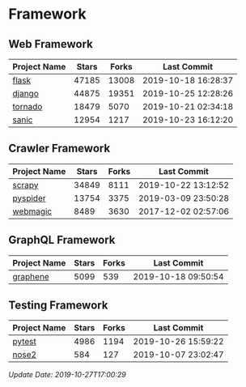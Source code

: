 # Framework

## Web Framework

| Project Name | Stars | Forks | Last Commit |
| ------------ | ----- | ----- | ----------- |
| [flask](https://github.com/pallets/flask) | 47185 | 13008 | 2019-10-18 16:28:37 |
| [django](https://github.com/django/django) | 44875 | 19351 | 2019-10-25 12:28:26 |
| [tornado](https://github.com/tornadoweb/tornado) | 18479 | 5070 | 2019-10-21 02:34:18 |
| [sanic](https://github.com/huge-success/sanic) | 12954 | 1217 | 2019-10-23 16:12:20 |

## Crawler Framework

| Project Name | Stars | Forks | Last Commit |
| ------------ | ----- | ----- | ----------- |
| [scrapy](https://github.com/scrapy/scrapy) | 34849 | 8111 | 2019-10-22 13:12:52 |
| [pyspider](https://github.com/binux/pyspider) | 13754 | 3375 | 2019-03-09 23:50:28 |
| [webmagic](https://github.com/code4craft/webmagic) | 8489 | 3630 | 2017-12-02 02:57:06 |

## GraphQL Framework

| Project Name | Stars | Forks | Last Commit |
| ------------ | ----- | ----- | ----------- |
| [graphene](https://github.com/graphql-python/graphene) | 5099 | 539 | 2019-10-18 09:50:54 |

## Testing Framework

| Project Name | Stars | Forks | Last Commit |
| ------------ | ----- | ----- | ----------- |
| [pytest](https://github.com/pytest-dev/pytest) | 4986 | 1194 | 2019-10-26 15:59:22 |
| [nose2](https://github.com/nose-devs/nose2) | 584 | 127 | 2019-10-07 23:02:47 |

*Update Date: 2019-10-27T17:00:29*